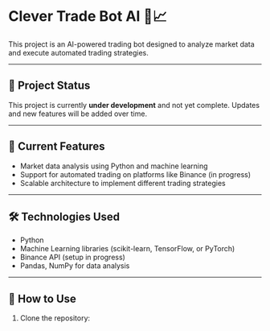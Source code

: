 # Clever Trade Bot AI 🤖📈

This project is an AI-powered trading bot designed to analyze market data and execute automated trading strategies.

---

## 🚧 Project Status

This project is currently **under development** and not yet complete. Updates and new features will be added over time.

---

## 📌 Current Features

- Market data analysis using Python and machine learning
- Support for automated trading on platforms like Binance (in progress)
- Scalable architecture to implement different trading strategies

---

## 🛠️ Technologies Used

- Python
- Machine Learning libraries (scikit-learn, TensorFlow, or PyTorch)
- Binance API (setup in progress)
- Pandas, NumPy for data analysis

---

## 🚀 How to Use

1. Clone the repository:

